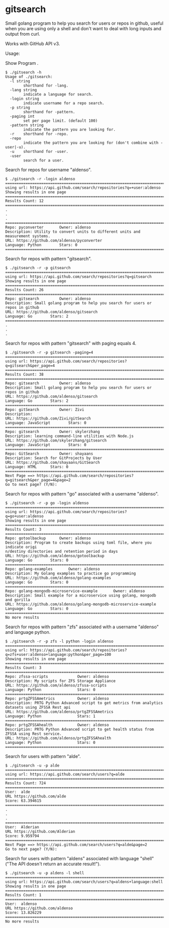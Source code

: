 gitsearch
=========

Small golang program to help you search for users or repos in github, useful when you are using only a shell and don't want to deal with long inputs and output from curl.

Works with GitHub API v3.

Usage:

Show Program .

    $ ./gitsearch -h
    Usage of ./gitsearch:
      -l string
        	shorthand for -lang.
      -lang string
        	indicate a language for search.
      -login string
        	indicate username for a repo search.
      -p string
        	shorthand for -pattern.
      -paging int
        	set per page limit. (default 100)
      -pattern string
        	indicate the pattern you are looking for.
      -r	shorthand for -repo.
      -repo
        	indicate the pattern you are looking for (don't combine with -user|-u).
      -u	shorthand for -user.
      -user
        	search for a user.



Search for repos for username "aldenso".

    $ ./gitsearch -r -login aldenso
    ===============================================================================
    using url: https://api.github.com/search/repositories?q=+user:aldenso
    Showing results in one page
    ===============================================================================
    Results Count: 12
    ===============================================================================
    .
    .
    .
    ===============================================================================
    Repo: pyconverter 		Owner: aldenso
    Description: Utility to convert units to different units and measurement systems.
    URL: https://github.com/aldenso/pyconverter
    Language: Python 		Stars: 0
    ===============================================================================

Search for repos with pattern "gitsearch".

    $ ./gitsearch -r -p gitsearch
    ===============================================================================
    using url: https://api.github.com/search/repositories?q=gitsearch
    Showing results in one page
    ===============================================================================
    Results Count: 26
    ===============================================================================
    Repo: gitsearch 		Owner: aldenso
    Description: Small golang program to help you search for users or repos in github
    URL: https://github.com/aldenso/gitsearch
    Language: Go 		Stars: 2
    ===============================================================================
    .
    .
    .

Search for repos with pattern "gitsearch" with paging equals 4.

    $ ./gitsearch -r -p gitsearch -paging=4
    ===============================================================================
    using url: https://api.github.com/search/repositories?q=gitsearch&per_page=4
    ===============================================================================
    Results Count: 38
    ===============================================================================
    Repo: gitsearch 		Owner: aldenso
    Description: Small golang program to help you search for users or repos in github
    URL: https://github.com/aldenso/gitsearch
    Language: Go 		Stars: 2
    ===============================================================================
    Repo: gitSearch 		Owner: Zivi
    Description:
    URL: https://github.com/Zivi/gitSearch
    Language: JavaScript 		Stars: 0
    ===============================================================================
    Repo: gitsearch 		Owner: skylerzhang
    Description: learning command-line utilities with Node.js
    URL: https://github.com/skylerzhang/gitsearch
    Language: JavaScript 		Stars: 0
    ===============================================================================
    Repo: GitSearch 		Owner: shayaans
    Description: Search for GitProjects by User
    URL: https://github.com/shayaans/GitSearch
    Language: HTML 		Stars: 0
    ===============================================================================
    Next Page ==> https://api.github.com/search/repositories?q=gitsearch&per_page=4&page=2
    Go to next page? (Y/N):


Search for repos with pattern "go" associated with a username "aldenso".

    $ ./gitsearch -r -p go -login aldenso
    ===============================================================================
    using url: https://api.github.com/search/repositories?q=go+user:aldenso
    Showing results in one page
    ===============================================================================
    Results Count: 3
    ===============================================================================
    Repo: gotoolbackup 		Owner: aldenso
    Description: Program to create backups using toml file, where you indicate origi
    n/destiny directories and retention period in days
    URL: https://github.com/aldenso/gotoolbackup
    Language: Go 		Stars: 0
    ===============================================================================
    Repo: golang-examples 		Owner: aldenso
    Description: My Golang examples to practice go programming
    URL: https://github.com/aldenso/golang-examples
    Language: Go 		Stars: 0
    ===============================================================================
    Repo: golang-mongodb-microservice-example 		Owner: aldenso
    Description: Small example for a microservice using golang, mongodb and gorilla
    URL: https://github.com/aldenso/golang-mongodb-microservice-example
    Language: Go 		Stars: 0
    ===============================================================================
    No more results


Search for repos with pattern "zfs" associated with a username "aldenso" and language python.

    $ ./gitsearch -r -p zfs -l python -login aldenso
    ===============================================================================
    using url: https://api.github.com/search/repositories?q=zfs+user:aldenso+language:python&per_page=100
    Showing results in one page
    ===============================================================================
    Results Count: 3
    ===============================================================================
    Repo: zfssa-scripts             Owner: aldenso
    Description: My scripts for ZFS Storage Appliance
    URL: https://github.com/aldenso/zfssa-scripts
    Language: Python                Stars: 0
    ===============================================================================
    Repo: prtgZFSSAmetrics          Owner: aldenso
    Description: PRTG Python Advanced script to get metrics from analytics datasets using ZFSSA Rest api
    URL: https://github.com/aldenso/prtgZFSSAmetrics
    Language: Python                Stars: 1
    ===============================================================================
    Repo: prtgZFSSAhealth           Owner: aldenso
    Description: PRTG Python Advanced script to get health status from ZFSSA using Rest service.
    URL: https://github.com/aldenso/prtgZFSSAhealth
    Language: Python                Stars: 0
    ===============================================================================


Search for users with pattern "alde".

    $ ./gitsearch -u -p alde
    ===============================================================================
    using url: https://api.github.com/search/users?q=alde
    ===============================================================================
    Results Count: 724
    ===============================================================================
    User:  alde
    URL https://github.com/alde
    Score: 63.394615
    ===============================================================================
    .
    .
    .
    ===============================================================================
    User:  Alderian
    URL https://github.com/Alderian
    Score: 9.959794
    ===============================================================================
    Next Page ==> https://api.github.com/search/users?q=alde&page=2
    Go to next page? (Y/N):


Search for users with pattern "aldens" associated with language "shell" ("The API doesn't return an accurate result!").

    $ ./gitsearch -u -p aldens -l shell
    ===============================================================================
    using url: https://api.github.com/search/users?q=aldens+language:shell
    Showing results in one page
    ===============================================================================
    Results Count: 1
    ===============================================================================
    User:  aldenso
    URL https://github.com/aldenso
    Score: 13.826229
    ===============================================================================
    No more results
